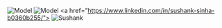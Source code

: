 ![Model](https://github-readme-stats.vercel.app/api?username=SushankSinha&theme=synthwave&show_icons=true&count_private=true%20%E2%80%9CSushank%E2%80%99%20GitHub%20Stats)
![Model](https://github-readme-stats.vercel.app/api/top-langs/?username=SushankSinha&theme=synthwave%20%E2%80%9CSushank%E2%80%99%20Top%20Languages%20Card%E2%80%9D)
<a href=”https://www.linkedin.com/in/sushank-sinha-b0360b255/"> ![Sushank](https://img.shields.io/badge/-LinkedIn-0e76a8?style=plastic&logo=linkedIn)</a>
